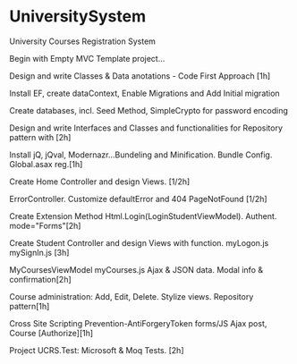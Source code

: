 UniversitySystem
================

University Courses Registration System 



Begin with Empty MVC Template project...

Design and write Classes & Data anotations - Code First Approach [1h]

Install EF, create dataContext, Enable Migrations and Add Initial migration

Create databases, incl. Seed Method, SimpleCrypto for password encoding

Design and write Interfaces and Classes and functionalities for Repository pattern with [2h]

Install jQ, jQval, Modernazr...Bundeling and Minification. Bundle Config. Global.asax reg.[1h]

Create Home Controller and design Views. [1/2h]

ErrorController. Customize defaultError and 404 PageNotFound [1/2h]

Create Extension Method Html.Login(LoginStudentViewModel). Authent. mode="Forms"[2h]

Create Student Controller and design Views with function. myLogon.js mySignIn.js [3h]

MyCoursesViewModel myCourses.js Ajax & JSON data. Modal info & confirmation[2h]

Course administration: Add, Edit, Delete. Stylize views. Repository pattern[1h]

Cross Site Scripting Prevention-AntiForgeryToken forms/JS Ajax post, Course [Authorize][1h]

Project UCRS.Test: Microsoft & Moq Tests. [2h]

